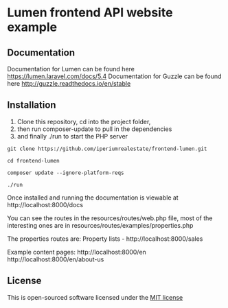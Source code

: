 # Lumen frontend API website example  

## Documentation

Documentation for Lumen can be found here https://lumen.laravel.com/docs/5.4
Documentation for Guzzle can be found here http://guzzle.readthedocs.io/en/stable


## Installation

1) Clone this repository, cd into the project folder, 
2) then run composer-update to pull in the dependencies 
3) and finally ./run to start the PHP server

```
git clone https://github.com/iperiumrealestate/frontend-lumen.git

cd frontend-lumen

composer update --ignore-platform-reqs

./run
```

Once installed and running the documentation is viewable at http://localhost:8000/docs

You can see the routes in the resources/routes/web.php file, most of the interesting ones are in 
resources/routes/examples/properties.php

The properties routes are:
Property lists - http://localhost:8000/sales

Example content pages:
http://localhost:8000/en
http://localhost:8000/en/about-us


## License

This is open-sourced software licensed under the [MIT license](http://opensource.org/licenses/MIT)
